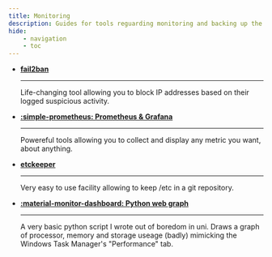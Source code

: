 ```yaml
---
title: Monitoring
description: Guides for tools reguarding monitoring and backing up the system.
hide:
    - navigation
    - toc
---
```


<div class="grid cards" markdown>

-   **[fail2ban](f2b.md)**

    ---

    Life-changing tool allowing you to block IP addresses based on their logged suspicious activity. 

-   **[:simple-prometheus: Prometheus & Grafana](prom/index.md)**

    ---

    Powereful tools allowing you to collect and display any metric you want, about anything. 

-   **[etckeeper](etckeeper.md)**

    ---

    Very easy to use facility allowing to keep /etc in a git repository.

- **[:material-monitor-dashboard: Python web graph](https://flaghunter01.github.io/linux-monitoring/)**

    ---

    A very basic python script I wrote out of boredom in uni. Draws a graph of processor, memory and storage useage (badly) mimicking the Windows Task Manager's "Performance" tab. 

</div>
